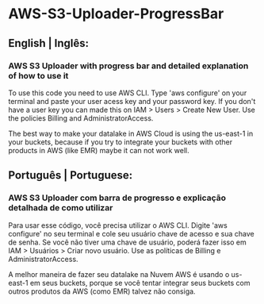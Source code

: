 # AWS-S3-Uploader-ProgressBar
 
 ## English | Inglês:
 ### AWS S3 Uploader with progress bar and detailed explanation of how to use it 
 
   To use this code you need to use AWS CLI. Type 'aws configure' on your terminal and paste your user
   acess key and your password key. If you don't have a user key you can made this on IAM > Users > 
   Create New User. Use the policies Billing and AdministratorAccess.

   The best way to make your datalake in AWS Cloud is using the us-east-1 in your buckets, because 
   if you try to integrate your buckets with other products in AWS (like EMR) maybe it can not
   work well.
 
 ## Português | Portuguese:
 ### AWS S3 Uploader com barra de progresso e explicação detalhada de como utilizar
  
  Para usar esse código, você precisa utilizar o AWS CLI. Digite 'aws configure' no seu terminal e cole seu usuário
  chave de acesso e sua chave de senha. Se você não tiver uma chave de usuário, poderá fazer isso em IAM > Usuários >
  Criar novo usuário. Use as políticas de Billing e AdministratorAccess.

  A melhor maneira de fazer seu datalake na Nuvem AWS é usando o us-east-1 em seus buckets, porque
  se você tentar integrar seus buckets com outros produtos da AWS (como EMR) talvez não consiga.
